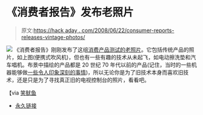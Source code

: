 # 《消费者报告》发布老照片

> 原文:[https://hack aday . com/2008/06/22/consumer-reports-releases-vintage-photos/](https://hackaday.com/2008/06/22/consumer-reports-releases-vintage-photos/)

![](../Images/ea754eaceb342a99c0edc26efebed517.png)
《消费者报告》刚刚发布了这组[消费产品测试的老照片](http://www.consumerreports.org/cro/aboutus/vintagephotos/index.htm)。它包括传统产品的照片，如上图(便携式吹风机)，但也有一些有趣的技术从未起飞，如电动擦洗垫和汽车唱机。布景中描绘的产品都是 20 世纪 70 年代以前的产品(记住，当时的一些机器能够做[一些令人印象深刻的事情](http://www.hackaday.com/2008/06/17/worlds-oldest-computer-music-unveiled/))，所以无论你是为了旧技术本身而喜欢旧技术，还是只是为了寻找真正旧的电视控制台的照片，看看吧。

【via [笑鱿鱼](http://laughingsquid.com/consumer-reports-vintage-test-photos/)

*   [永久链接](http://www.consumerreports.org/cro/aboutus/vintagephotos/index.htm)